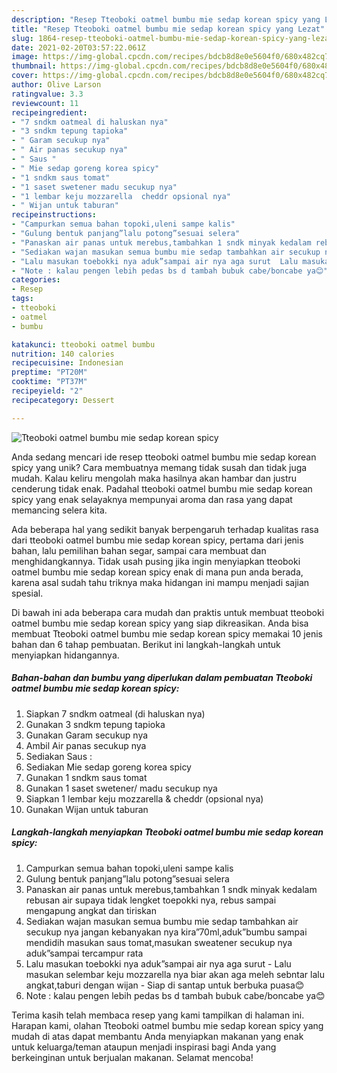 ```yaml
---
description: "Resep Tteoboki oatmel bumbu mie sedap korean spicy yang Lezat"
title: "Resep Tteoboki oatmel bumbu mie sedap korean spicy yang Lezat"
slug: 1864-resep-tteoboki-oatmel-bumbu-mie-sedap-korean-spicy-yang-lezat
date: 2021-02-20T03:57:22.061Z
image: https://img-global.cpcdn.com/recipes/bdcb8d8e0e5604f0/680x482cq70/tteoboki-oatmel-bumbu-mie-sedap-korean-spicy-foto-resep-utama.jpg
thumbnail: https://img-global.cpcdn.com/recipes/bdcb8d8e0e5604f0/680x482cq70/tteoboki-oatmel-bumbu-mie-sedap-korean-spicy-foto-resep-utama.jpg
cover: https://img-global.cpcdn.com/recipes/bdcb8d8e0e5604f0/680x482cq70/tteoboki-oatmel-bumbu-mie-sedap-korean-spicy-foto-resep-utama.jpg
author: Olive Larson
ratingvalue: 3.3
reviewcount: 11
recipeingredient:
- "7 sndkm oatmeal di haluskan nya"
- "3 sndkm tepung tapioka"
- " Garam secukup nya"
- " Air panas secukup nya"
- " Saus "
- " Mie sedap goreng korea spicy"
- "1 sndkm saus tomat"
- "1 saset swetener madu secukup nya"
- "1 lembar keju mozzarella  cheddr opsional nya"
- " Wijan untuk taburan"
recipeinstructions:
- "Campurkan semua bahan topoki,uleni sampe kalis"
- "Gulung bentuk panjang”lalu potong”sesuai selera"
- "Panaskan air panas untuk merebus,tambahkan 1 sndk minyak kedalam rebusan air supaya tidak lengket toepokki nya, rebus sampai mengapung angkat dan tiriskan"
- "Sediakan wajan masukan semua bumbu mie sedap tambahkan air secukup nya jangan kebanyakan nya kira”70ml,aduk”bumbu sampai mendidih masukan saus tomat,masukan sweatener secukup nya aduk”sampai tercampur rata"
- "Lalu masukan toebokki nya aduk”sampai air nya aga surut  Lalu masukan selembar keju mozzarella nya biar akan aga meleh sebntar lalu angkat,taburi dengan wijan  Siap di santap untuk berbuka puasa😊"
- "Note : kalau pengen lebih pedas bs d tambah bubuk cabe/boncabe ya😊"
categories:
- Resep
tags:
- tteoboki
- oatmel
- bumbu

katakunci: tteoboki oatmel bumbu 
nutrition: 140 calories
recipecuisine: Indonesian
preptime: "PT20M"
cooktime: "PT37M"
recipeyield: "2"
recipecategory: Dessert

---
```



![Tteoboki oatmel bumbu mie sedap korean spicy](https://img-global.cpcdn.com/recipes/bdcb8d8e0e5604f0/680x482cq70/tteoboki-oatmel-bumbu-mie-sedap-korean-spicy-foto-resep-utama.jpg)

Anda sedang mencari ide resep tteoboki oatmel bumbu mie sedap korean spicy yang unik? Cara membuatnya memang tidak susah dan tidak juga mudah. Kalau keliru mengolah maka hasilnya akan hambar dan justru cenderung tidak enak. Padahal tteoboki oatmel bumbu mie sedap korean spicy yang enak selayaknya mempunyai aroma dan rasa yang dapat memancing selera kita.

Ada beberapa hal yang sedikit banyak berpengaruh terhadap kualitas rasa dari tteoboki oatmel bumbu mie sedap korean spicy, pertama dari jenis bahan, lalu pemilihan bahan segar, sampai cara membuat dan menghidangkannya. Tidak usah pusing jika ingin menyiapkan tteoboki oatmel bumbu mie sedap korean spicy enak di mana pun anda berada, karena asal sudah tahu triknya maka hidangan ini mampu menjadi sajian spesial.




Di bawah ini ada beberapa cara mudah dan praktis untuk membuat tteoboki oatmel bumbu mie sedap korean spicy yang siap dikreasikan. Anda bisa membuat Tteoboki oatmel bumbu mie sedap korean spicy memakai 10 jenis bahan dan 6 tahap pembuatan. Berikut ini langkah-langkah untuk menyiapkan hidangannya.

<!--inarticleads1-->

##### Bahan-bahan dan bumbu yang diperlukan dalam pembuatan Tteoboki oatmel bumbu mie sedap korean spicy:

1. Siapkan 7 sndkm oatmeal (di haluskan nya)
1. Gunakan 3 sndkm tepung tapioka
1. Gunakan  Garam secukup nya
1. Ambil  Air panas secukup nya
1. Sediakan  Saus :
1. Sediakan  Mie sedap goreng korea spicy
1. Gunakan 1 sndkm saus tomat
1. Gunakan 1 saset swetener/ madu secukup nya
1. Siapkan 1 lembar keju mozzarella &amp; cheddr (opsional nya)
1. Gunakan  Wijan untuk taburan




<!--inarticleads2-->

##### Langkah-langkah menyiapkan Tteoboki oatmel bumbu mie sedap korean spicy:

1. Campurkan semua bahan topoki,uleni sampe kalis
1. Gulung bentuk panjang”lalu potong”sesuai selera
1. Panaskan air panas untuk merebus,tambahkan 1 sndk minyak kedalam rebusan air supaya tidak lengket toepokki nya, rebus sampai mengapung angkat dan tiriskan
1. Sediakan wajan masukan semua bumbu mie sedap tambahkan air secukup nya jangan kebanyakan nya kira”70ml,aduk”bumbu sampai mendidih masukan saus tomat,masukan sweatener secukup nya aduk”sampai tercampur rata
1. Lalu masukan toebokki nya aduk”sampai air nya aga surut  - Lalu masukan selembar keju mozzarella nya biar akan aga meleh sebntar lalu angkat,taburi dengan wijan  - Siap di santap untuk berbuka puasa😊
1. Note : kalau pengen lebih pedas bs d tambah bubuk cabe/boncabe ya😊




Terima kasih telah membaca resep yang kami tampilkan di halaman ini. Harapan kami, olahan Tteoboki oatmel bumbu mie sedap korean spicy yang mudah di atas dapat membantu Anda menyiapkan makanan yang enak untuk keluarga/teman ataupun menjadi inspirasi bagi Anda yang berkeinginan untuk berjualan makanan. Selamat mencoba!
